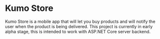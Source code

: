# Kumo Store

Kumo Store is a mobile app that will let you buy products and will notify the user when the product is being delivered. This project is currently in early alpha stage, this is intended to work with ASP.NET Core server backend.

